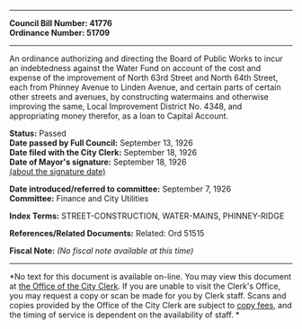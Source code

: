 * * * * *  
  
**Council Bill Number: [](#h0)[](#h2)41776**   
**Ordinance Number: 51709**  
  
* * * * *  
  
An ordinance authorizing and directing the Board of Public Works to incur an indebtedness against the Water Fund on account of the cost and expense of the improvement of North 63rd Street and North 64th Street, each from Phinney Avenue to Linden Avenue, and certain parts of certain other streets and avenues, by constructing watermains and otherwise improving the same, Local Improvement District No. 4348, and appropriating money therefor, as a loan to Capital Account.  
  
**Status:** Passed   
**Date passed by Full Council:** September 13, 1926   
**Date filed with the City Clerk:** September 18, 1926   
**Date of Mayor's signature:** September 18, 1926   
[(about the signature date)](/~public/approvaldate.htm)   
  
  
**Date introduced/referred to committee:** September 7, 1926   
**Committee:** Finance and City Utilities   
  
**Index Terms:** STREET-CONSTRUCTION, WATER-MAINS, PHINNEY-RIDGE  
  
**References/Related Documents:** Related: Ord 51515  
  
**Fiscal Note:** *(No fiscal note available at this time)*  
  
* * * * *  
  
*No text for this document is available on-line. You may view this document at [the Office of the City Clerk](http://www.seattle.gov/leg/clerk/contactUs.htm). If you are unable to visit the Clerk's Office, you may request a copy or scan be made for you by Clerk staff. Scans and copies provided by the Office of the City Clerk are subject to [copy fees](http://clerk.seattle.gov/~public/clerkfees.htm), and the timing of service is dependent on the availability of staff. *  
  
  
